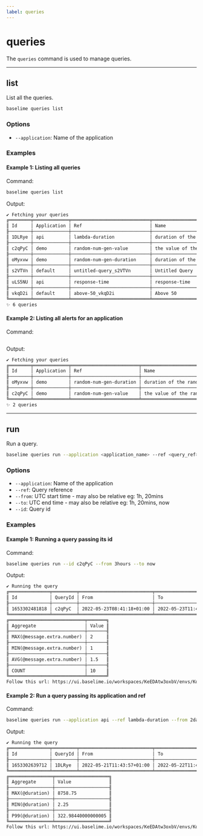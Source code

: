 ```yaml
---
label: queries
---
```


# queries

The `queries` command is used to manage queries.

---

## list

List all the queries.

```bash # :icon-terminal: terminal
baselime queries list
```

### Options

- `--application`: Name of the application


### Examples

#### Example 1: Listing all queries

Command:

```bash # :icon-terminal: terminal
baselime queries list
```

Output:

```txt # :icon-code: output
✔ Fetching your queries
╔════════╤═════════════╤═════════════════════════════╤═══════════════════════════════════════════╤═══════════════════════════╗
║ Id     │ Application │ Ref                         │ Name                                      │ Created                   ║
╟────────┼─────────────┼─────────────────────────────┼───────────────────────────────────────────┼───────────────────────────╢
║ 1DLRye │ api         │ lambda-duration             │ duration of the lambda execution          │ 2022-05-13T19:53:08+00:00 ║
╟────────┼─────────────┼─────────────────────────────┼───────────────────────────────────────────┼───────────────────────────╢
║ c2qPyC │ demo        │ random-num-gen-value        │ the value of the random number generation │ 2022-05-14T15:55:01+00:00 ║
╟────────┼─────────────┼─────────────────────────────┼───────────────────────────────────────────┼───────────────────────────╢
║ oMyxvw │ demo        │ random-num-gen-duration     │ duration of the random number generation  │ 2022-05-14T15:55:01+00:00 ║
╟────────┼─────────────┼─────────────────────────────┼───────────────────────────────────────────┼───────────────────────────╢
║ s2VTVn │ default     │ untitled-query_s2VTVn       │ Untitled Query                            │ 2022-05-12T08:49:20+00:00 ║
╟────────┼─────────────┼─────────────────────────────┼───────────────────────────────────────────┼───────────────────────────╢
║ uLS5NU │ api         │ response-time               │ response-time                             │ 2022-05-13T19:53:08+00:00 ║
╟────────┼─────────────┼─────────────────────────────┼───────────────────────────────────────────┼───────────────────────────╢
║ vkqD2i │ default     │ above-50_vkqD2i             │ Above 50                                  │ 2022-05-20T14:42:58+00:00 ║
╚════════╧═════════════╧═════════════════════════════╧═══════════════════════════════════════════╧═══════════════════════════╝
✨ 6 queries
```

#### Example 2: Listing all alerts for an application

Command:

```bash # :icon-terminal: terminalbaselime queries list --application demo
```

Output:

```txt # :icon-code: output
✔ Fetching your queries
╔════════╤═════════════╤═════════════════════════╤═══════════════════════════════════════════╤═══════════════════════════╗
║ Id     │ Application │ Ref                     │ Name                                      │ Created                   ║
╟────────┼─────────────┼─────────────────────────┼───────────────────────────────────────────┼───────────────────────────╢
║ oMyxvw │ demo        │ random-num-gen-duration │ duration of the random number generation  │ 2022-05-14T15:55:01+00:00 ║
╟────────┼─────────────┼─────────────────────────┼───────────────────────────────────────────┼───────────────────────────╢
║ c2qPyC │ demo        │ random-num-gen-value    │ the value of the random number generation │ 2022-05-14T15:55:01+00:00 ║
╚════════╧═════════════╧═════════════════════════╧═══════════════════════════════════════════╧═══════════════════════════╝
✨ 2 queries
```

---

## run

Run a query.

```bash # :icon-terminal: terminal
baselime queries run --application <application_name> --ref <query_ref> --from 2days --to 1day
```

### Options

- `--application`: Name of the application
- `--ref`: Query reference
- `--from`: UTC start time - may also be relative eg: 1h, 20mins
- `--to`: UTC end time - may also be relative eg: 1h, 20mins, now
- `--id`: Query id


### Examples

#### Example 1: Running a query passing its id

Command:

```bash # :icon-terminal: terminal
baselime queries run --id c2qPyC --from 3hours --to now
```

Output:

```txt # :icon-code: output
✔ Running the query
╔═══════════════╤═════════╤═══════════════════════════╤═══════════════════════════╤═════════╤═══════════════════════════╗
║ Id            │ QueryId │ From                      │ To                        │ Status  │ Created                   ║
╟───────────────┼─────────┼───────────────────────────┼───────────────────────────┼─────────┼───────────────────────────╢
║ 1653302481818 │ c2qPyC  │ 2022-05-23T08:41:18+01:00 │ 2022-05-23T11:41:18+01:00 │ STARTED │ 2022-05-23T10:41:21+00:00 ║
╚═══════════════╧═════════╧═══════════════════════════╧═══════════════════════════╧═════════╧═══════════════════════════╝
╔════════════════════════════╤═══════╗
║ Aggregate                  │ Value ║
╟────────────────────────────┼───────╢
║ MAX(@message.extra.number) │ 2     ║
╟────────────────────────────┼───────╢
║ MIN(@message.extra.number) │ 1     ║
╟────────────────────────────┼───────╢
║ AVG(@message.extra.number) │ 1.5   ║
╟────────────────────────────┼───────╢
║ COUNT                      │ 10    ║
╚════════════════════════════╧═══════╝
Follow this url: https://ui.baselime.io/workspaces/KeEDAtw3oxbV/envs/KoeZFW/queries/c2qPyC/1653302481818
```

#### Example 2: Run a query passing its application and ref

Command:

```bash # :icon-terminal: terminal
baselime queries run --application api --ref lambda-duration --from 2days --to 1day
```

Output:

```txt # :icon-code: output
✔ Running the query
╔═══════════════╤═════════╤═══════════════════════════╤═══════════════════════════╤═════════╤═══════════════════════════╗
║ Id            │ QueryId │ From                      │ To                        │ Status  │ Created                   ║
╟───────────────┼─────────┼───────────────────────────┼───────────────────────────┼─────────┼───────────────────────────╢
║ 1653302639712 │ 1DLRye  │ 2022-05-21T11:43:57+01:00 │ 2022-05-22T11:43:57+01:00 │ STARTED │ 2022-05-23T10:43:59+00:00 ║
╚═══════════════╧═════════╧═══════════════════════════╧═══════════════════════════╧═════════╧═══════════════════════════╝
╔════════════════╤════════════════════╗
║ Aggregate      │ Value              ║
╟────────────────┼────────────────────╢
║ MAX(@duration) │ 8758.75            ║
╟────────────────┼────────────────────╢
║ MIN(@duration) │ 2.25               ║
╟────────────────┼────────────────────╢
║ P99(@duration) │ 322.98440000000005 ║
╚════════════════╧════════════════════╝
Follow this url: https://ui.baselime.io/workspaces/KeEDAtw3oxbV/envs/KoeZFW/queries/1DLRye/1653302639712
```
